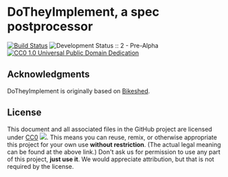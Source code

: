 DoTheyImplement, a spec postprocessor
=============================

[![Build Status](https://img.shields.io/travis/cvrebert/dotheyimplement/master.svg)](https://travis-ci.org/cvrebert/dotheyimplement)
![Development Status :: 2 - Pre-Alpha](https://img.shields.io/badge/maturity-pre--alpha-red.svg "Development Status :: 2 - Pre-Alpha")
[![CC0 1.0 Universal Public Domain Dedication](https://img.shields.io/badge/license-CC0--1.0-blue.svg "CC0 1.0 Universal Public Domain Dedication")](https://github.com/cvrebert/dotheyimplement/blob/master/LICENSE)

## Acknowledgments

DoTheyImplement is originally based on [Bikeshed](https://github.com/tabatkins/bikeshed).

## License
This document and all associated files in the GitHub project are licensed under [CC0](http://creativecommons.org/publicdomain/zero/1.0/) ![](http://licensebuttons.net/p/zero/1.0/80x15.png).
This means you can reuse, remix, or otherwise appropriate this project for your own use **without restriction**.
(The actual legal meaning can be found at the above link.)
Don't ask us for permission to use any part of this project, **just use it**.
We would appreciate attribution, but that is not required by the license.
